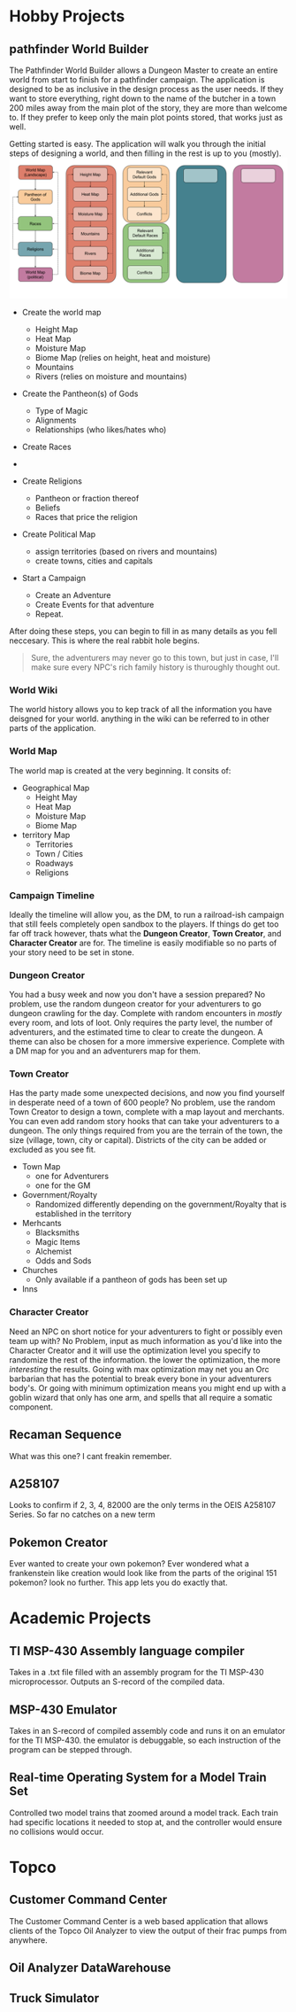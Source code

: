 # Hobby Projects

## pathfinder World Builder

The Pathfinder World Builder allows a Dungeon Master to create an entire world from start to finish for a pathfinder campaign. The application is designed to be as inclusive in the design process as the user needs. If they want to store everything, right down to the name of the butcher in a town 200 miles away from the main plot of the story, they are more than welcome to. If they prefer to keep only the main plot points stored, that works just as well.

Getting started is easy. The application will walk you through the initial steps of designing a world, and then filling in the rest is up to you (mostly).
![Image of Flow Chart](https://github.com/NickStanwood/NickStanwood.github.io/blob/master/World%20Builder%20FlowChart.png)

  - Create the world map
    - Height Map
    - Heat Map
    - Moisture Map
    - Biome Map (relies on height, heat and moisture)
    - Mountains
    - Rivers (relies on moisture and mountains)
  - Create the Pantheon(s) of Gods
    - Type of Magic
    - Alignments
    - Relationships (who likes/hates who)
  - Create Races
   - 
  - Create Religions
    - Pantheon or fraction thereof
    - Beliefs
    - Races that price the religion
  - Create Political Map
    - assign territories (based on rivers and mountains)
    - create towns, cities and capitals 
  
  - Start a Campaign
    - Create an Adventure
    - Create Events for that adventure
    - Repeat.
    
After doing these steps, you can begin to fill in as many details as you fell neccesary. This is where the real rabbit hole begins.     
  >Sure, the adventurers may never go to this town, but just in case, I'll make sure every NPC's rich family history is thuroughly thought out. 


### World Wiki
The world history allows you to kep track of all the information you have deisgned for your world. anything in the wiki can be referred to in other parts of the application. 

### World Map
The world map is created at the very beginning. It consits of:
- Geographical Map
  - Height May
  - Heat Map
  - Moisture Map
  - Biome Map
- territory Map
  - Territories
  - Town / Cities
  - Roadways
  - Religions

### Campaign Timeline
Ideally the timeline will allow you, as the DM, to run a railroad-ish campaign that still feels completely open sandbox to the players. If things do get too far off track however, thats what the **Dungeon Creator**, **Town Creator**, and **Character Creator** are for. The timeline is easily modifiable so no parts of your story need to be set in stone. 

### Dungeon Creator
You had a busy week and now you don't have a session prepared? No problem, use the random dungeon creator for your adventurers to go dungeon crawling for the day. Complete with random encounters in *mostly* every room, and lots of loot. Only requires the party level, the number of adventurers, and the estimated time to clear to create the dungeon. A theme can also be chosen for a more immersive experience. Complete with a DM map for you and an adventurers map for them.

### Town Creator
Has the party made some unexpected decisions, and now you find yourself in desperate need of a town of 600 people? No problem, use the random Town Creator to design a town, complete with a map layout and merchants. You can even add random story hooks that can take your adventurers to a dungeon. The only things required from you are the terrain of the town, the size (village, town, city or capital). Districts of the city can be added or excluded as you see fit.  
- Town Map
  - one for Adventurers
  - one for the GM
- Government/Royalty
  - Randomized differently depending on the government/Royalty that is established in the territory
- Merhcants
  - Blacksmiths
  - Magic Items
  - Alchemist
  - Odds and Sods
- Churches 
  - Only available if a pantheon of gods has been set up
- Inns

### Character Creator
Need an NPC on short notice for your adventurers to fight or possibly even team up with? No Problem, input as much information as you'd like into the Character Creator and it will use the optimization level you specify to randomize the rest of the information. the lower the optimization, the more *interesting* the results. Going with max optimization may net you an Orc barbarian that has the potential to break every bone in your adventurers body's. Or going with minimum optimization means you might end up with a goblin wizard that only has one arm, and spells that all require a somatic component. 

## Recaman Sequence

What was this one? I cant freakin remember.

## A258107

Looks to confirm if 2, 3, 4, 82000 are the only terms in the OEIS A258107 Series. So far no catches on a new term

## Pokemon Creator

Ever wanted to create your own pokemon? Ever wondered what a frankenstein like creation would look like from the parts of the original 151 pokemon? look no further. This app lets you do exactly that.

# Academic Projects

## TI MSP-430 Assembly language compiler

Takes in a .txt file filled with an assembly program for the TI MSP-430 microprocessor. Outputs an S-record of the compiled data. 

## MSP-430 Emulator

Takes in an S-record of compiled assembly code and runs it on an emulator for the TI MSP-430. the emulator is debuggable, so each instruction of the program can be stepped through.

## Real-time Operating System for a Model Train Set

Controlled two model trains that zoomed around a model track. Each train had specific locations it needed to stop at, and the controller would ensure no collisions would occur.

# Topco

## Customer Command Center
The Customer Command Center is a web based application that allows clients of the Topco Oil Analyzer to view the output of their frac pumps from anywhere. 
## Oil Analyzer DataWarehouse

## Truck Simulator

